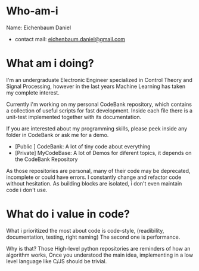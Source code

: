 # Who-am-i
Name: Eichenbaum Daniel
- contact mail: eichenbaum.daniel@gmail.com

# What am i doing?
I'm an undergraduate Electronic Engineer specialized in Control Theory and Signal Processing, however in the last years Machine Learning has taken my complete interest.

Currently i'm working on my personal CodeBank repository, which contains a collection of useful scripts for fast development.
Inside each file there is a unit-test implemented together with its documentation.

If you are interested about my programming skills, please peek inside any folder in CodeBank or ask me for a demo.


- [Public ] CodeBank: A lot of tiny code about everything
- [Private] MyCodeBase: A lot of Demos for diferent topics, it depends on the CodeBank Repository

As those repositories are personal, many of their code may be deprecated, incomplete or could have errors.
I constantly change and refactor code without hesitation. 
As building blocks are isolated, i don't even maintain code i don't use.

# What do i value in code?
What i prioritized the most about code is code-style, (readibility, documentation, testing, right naming)
The second one is performance.

Why is that?
Those High-level python repositories are reminders of how an algorithm works, 
Once you understood the main idea, implementing in a low level language like C/JS
should be trivial.

